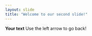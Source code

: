 ```yaml
---
layout: slide
title: "Welcome to our second slide!"
---
```

**Your text**
Use the left arrow to go back!

